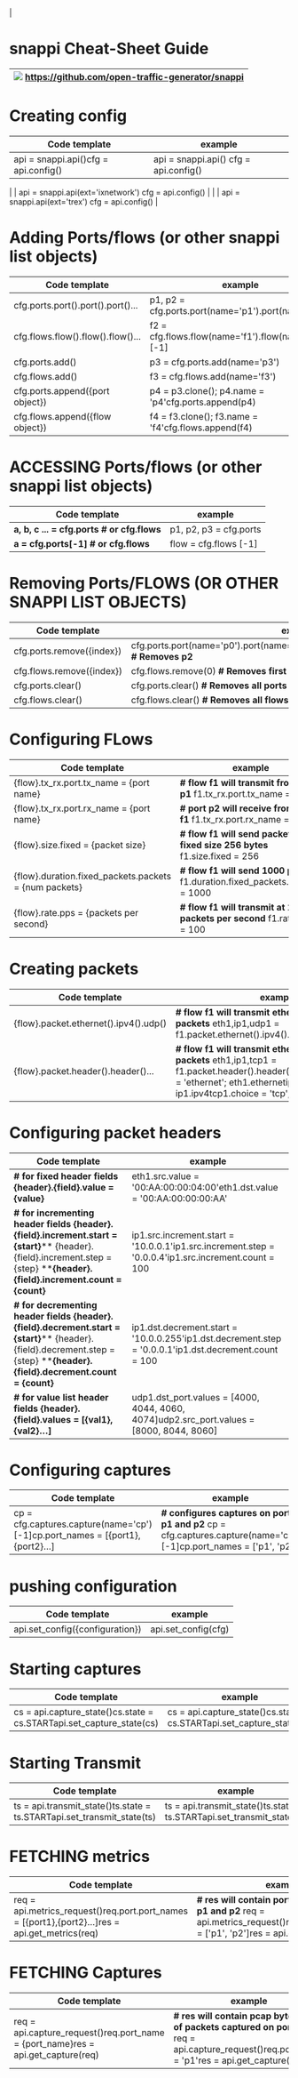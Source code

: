 |
# **snappi** Cheat-Sheet Guide
 ![](RackMultipart20210920-4-uwa5so_html_d7057d955bc0e680.png) **https://github.com/open-traffic-generator/snappi** |
| --- |

# Creating config

| **Code template** | **example** |
| --- | --- |
| api = snappi.api()cfg = api.config() | api = snappi.api() cfg = api.config() |
|
 | api = snappi.api(ext=&#39;ixnetwork&#39;) cfg = api.config() |
|
 | api = snappi.api(ext=&#39;trex&#39;) cfg = api.config() |

# Adding Ports/flows (or other snappi list objects)

| **Code template** | **example** |
| --- | --- |
| cfg.ports.port().port().port()... | p1, p2 = cfg.ports.port(name=&#39;p1&#39;).port(name=&#39;p2&#39;) |
| cfg.flows.flow().flow().flow()... | f2 = cfg.flows.flow(name=&#39;f1&#39;).flow(name=&#39;f2&#39;)[-1] |
| cfg.ports.add() | p3 = cfg.ports.add(name=&#39;p3&#39;) |
| cfg.flows.add() | f3 = cfg.flows.add(name=&#39;f3&#39;) |
| cfg.ports.append({port object}) | p4 = p3.clone(); p4.name = &#39;p4&#39;cfg.ports.append(p4) |
| cfg.flows.append({flow object}) | f4 = f3.clone(); f3.name = &#39;f4&#39;cfg.flows.append(f4) |

# ACCESSING Ports/flows (or other snappi list objects)

| **Code template** | **example** |
| --- | --- |
| **a, b, c ... = cfg.ports # or cfg.flows** | p1, p2, p3 = cfg.ports |
| **a = cfg.ports[-1] # or cfg.flows** | flow = cfg.flows [-1] |

# Removing Ports/FLOWS (OR OTHER SNAPPI LIST OBJECTS)

| **Code template** | **example** |
| --- | --- |
| cfg.ports.remove({index}) | cfg.ports.port(name=&#39;p0&#39;).port(name=&#39;p1&#39;).port(name=&#39;p2&#39;)cfg.ports.remove(2) **# Removes p2** |
| cfg.flows.remove({index}) | cfg.flows.remove(0) **# Removes first flow** |
| cfg.ports.clear() | cfg.ports.clear() **# Removes all ports** |
| cfg.flows.clear() | cfg.flows.clear() **# Removes all flows** |

# Configuring FLows

| **Code template** | **example** |
| --- | --- |
| {flow}.tx\_rx.port.tx\_name = {port name} | **# flow f1 will transmit from port p1** f1.tx\_rx.port.tx\_name = &#39;p1&#39; |
| {flow}.tx\_rx.port.rx\_name = {port name} | **# port p2 will receive from flow f1** f1.tx\_rx.port.rx\_name = &#39;p2&#39; |
| {flow}.size.fixed = {packet size} | **# flow f1 will send packets of fixed size 256 bytes** f1.size.fixed = 256 |
| {flow}.duration.fixed\_packets.packets = {num packets} | **# flow f1 will send 1000 packets** f1.duration.fixed\_packets.packets = 1000 |
| {flow}.rate.pps = {packets per second} | **# flow f1 will transmit at 100 packets per second** f1.rate.pps = 100 |

# Creating packets

| **Code template** | **example** |
| --- | --- |
| {flow}.packet.ethernet().ipv4().udp() | **# flow f1 will transmit ethernet/ipv4/udp packets** eth1,ip1,udp1 = f1.packet.ethernet().ipv4().udp() |
| {flow}.packet.header().header()... | **# flow f1 will transmit ethernet/ipv4/tcp packets** eth1,ip1,tcp1 = f1.packet.header().header().header()eth1.choice = &#39;ethernet&#39;; eth1.ethernetip1.choice = &#39;ipv4&#39;; ip1.ipv4tcp1.choice = &#39;tcp&#39;; tcp1.tcp |

# Configuring packet headers

| **Code template** | **example** |
| --- | --- |
| **# for fixed header fields**  **{header}.{field}.value = {value}** | eth1.src.value = &#39;00:AA:00:00:04:00&#39;eth1.dst.value = &#39;00:AA:00:00:00:AA&#39; |
| **# for incrementing header fields**  **{header}.{field}.increment.start = {start}**** {header}.{field}.increment.step = {step} ****{header}.{field}.increment.count = {count}** | ip1.src.increment.start = &#39;10.0.0.1&#39;ip1.src.increment.step = &#39;0.0.0.4&#39;ip1.src.increment.count = 100 |
| **# for decrementing header fields**  **{header}.{field}.decrement.start = {start}**** {header}.{field}.decrement.step = {step} ****{header}.{field}.decrement.count = {count}** | ip1.dst.decrement.start = &#39;10.0.0.255&#39;ip1.dst.decrement.step = &#39;0.0.0.1&#39;ip1.dst.decrement.count = 100 |
| **# for value list header fields** **{header}.{field}.values = [{val1},{val2}…]** | udp1.dst\_port.values = [4000, 4044, 4060, 4074]udp2.src\_port.values = [8000, 8044, 8060] |

# Configuring captures

| **Code template** | **example** |
| --- | --- |
| cp = cfg.captures.capture(name=&#39;cp&#39;)[-1]cp.port\_names = [{port1},{port2}…] | **# configures captures on ports p1 and p2** cp = cfg.captures.capture(name=&#39;cp&#39;)[-1]cp.port\_names = [&#39;p1&#39;, &#39;p2&#39;] |

# pushing configuration

| **Code template** | **example** |
| --- | --- |
| api.set\_config({configuration}) | api.set\_config(cfg) |

# Starting captures

| **Code template** | **example** |
| --- | --- |
| cs = api.capture\_state()cs.state = cs.STARTapi.set\_capture\_state(cs) | cs = api.capture\_state()cs.state = cs.STARTapi.set\_capture\_state(cs) |

# Starting Transmit

| **Code template** | **example** |
| --- | --- |
| ts = api.transmit\_state()ts.state = ts.STARTapi.set\_transmit\_state(ts) | ts = api.transmit\_state()ts.state = ts.STARTapi.set\_transmit\_state(ts) |

# FETCHING metrics

| **Code template** | **example** |
| --- | --- |
| req = api.metrics\_request()req.port.port\_names = [{port1},{port2}…]res = api.get\_metrics(req) | **# res will contain port metrics for ports p1 and p2** req = api.metrics\_request()req.port.port\_names = [&#39;p1&#39;, &#39;p2&#39;]res = api.get\_metrics(req) |

# FETCHING Captures

| **Code template** | **example** |
| --- | --- |
| req = api.capture\_request()req.port\_name = {port\_name}res = api.get\_capture(req) | **# res will contain pcap bytestream of packets captured on port p1** req = api.capture\_request()req.port\_name = &#39;p1&#39;res = api.get\_capture(req) |

#
